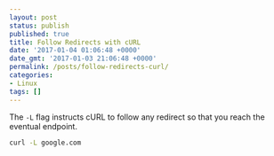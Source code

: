 ```yaml
---
layout: post
status: publish
published: true
title: Follow Redirects with cURL
date: '2017-01-04 01:06:48 +0000'
date_gmt: '2017-01-03 21:06:48 +0000'
permalink: /posts/follow-redirects-curl/
categories:
- Linux
tags: []
---
```

The `-L` flag instructs cURL to follow any redirect so that you reach the eventual endpoint.
```bash
curl -L google.com
```
